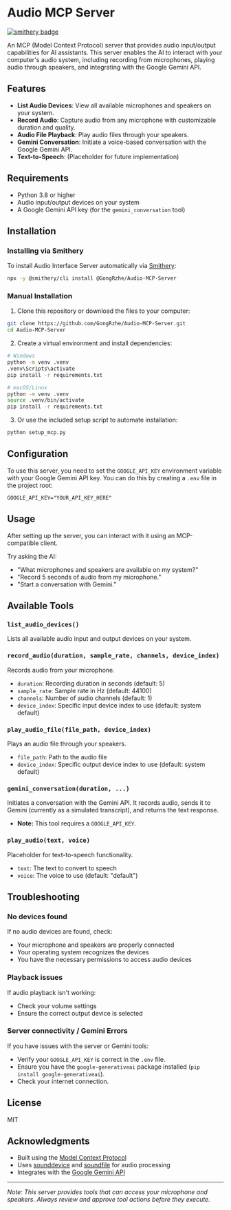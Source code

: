 # Audio MCP Server
[![smithery badge](https://smithery.ai/badge/@GongRzhe/Audio-MCP-Server)](https://smithery.ai/server/@GongRzhe/Audio-MCP-Server)

An MCP (Model Context Protocol) server that provides audio input/output capabilities for AI assistants. This server enables the AI to interact with your computer's audio system, including recording from microphones, playing audio through speakers, and integrating with the Google Gemini API.

## Features

- **List Audio Devices**: View all available microphones and speakers on your system.
- **Record Audio**: Capture audio from any microphone with customizable duration and quality.
- **Audio File Playback**: Play audio files through your speakers.
- **Gemini Conversation**: Initiate a voice-based conversation with the Google Gemini API.
- **Text-to-Speech**: (Placeholder for future implementation)

## Requirements

- Python 3.8 or higher
- Audio input/output devices on your system
- A Google Gemini API key (for the `gemini_conversation` tool)

## Installation

### Installing via Smithery

To install Audio Interface Server automatically via [Smithery](https://smithery.ai/server/@GongRzhe/Audio-MCP-Server):

```bash
npx -y @smithery/cli install @GongRzhe/Audio-MCP-Server
```

### Manual Installation
1. Clone this repository or download the files to your computer:

```bash
git clone https://github.com/GongRzhe/Audio-MCP-Server.git
cd Audio-MCP-Server
```

2. Create a virtual environment and install dependencies:

```bash
# Windows
python -m venv .venv
.venv\Scripts\activate
pip install -r requirements.txt

# macOS/Linux
python -m venv .venv
source .venv/bin/activate
pip install -r requirements.txt
```

3. Or use the included setup script to automate installation:

```bash
python setup_mcp.py
```

## Configuration

To use this server, you need to set the `GOOGLE_API_KEY` environment variable with your Google Gemini API key. You can do this by creating a `.env` file in the project root:

```
GOOGLE_API_KEY="YOUR_API_KEY_HERE"
```

## Usage

After setting up the server, you can interact with it using an MCP-compatible client.

Try asking the AI:

- "What microphones and speakers are available on my system?"
- "Record 5 seconds of audio from my microphone."
- "Start a conversation with Gemini."

## Available Tools

### `list_audio_devices()`

Lists all available audio input and output devices on your system.

### `record_audio(duration, sample_rate, channels, device_index)`

Records audio from your microphone.

- `duration`: Recording duration in seconds (default: 5)
- `sample_rate`: Sample rate in Hz (default: 44100)
- `channels`: Number of audio channels (default: 1)
- `device_index`: Specific input device index to use (default: system default)

### `play_audio_file(file_path, device_index)`

Plays an audio file through your speakers.

- `file_path`: Path to the audio file
- `device_index`: Specific output device index to use (default: system default)

### `gemini_conversation(duration, ...)`

Initiates a conversation with the Gemini API. It records audio, sends it to Gemini (currently as a simulated transcript), and returns the text response.

- **Note:** This tool requires a `GOOGLE_API_KEY`.

### `play_audio(text, voice)`

Placeholder for text-to-speech functionality.

- `text`: The text to convert to speech
- `voice`: The voice to use (default: "default")


## Troubleshooting

### No devices found

If no audio devices are found, check:
- Your microphone and speakers are properly connected
- Your operating system recognizes the devices
- You have the necessary permissions to access audio devices

### Playback issues

If audio playback isn't working:
- Check your volume settings
- Ensure the correct output device is selected

### Server connectivity / Gemini Errors

If you have issues with the server or Gemini tools:
- Verify your `GOOGLE_API_KEY` is correct in the `.env` file.
- Ensure you have the `google-generativeai` package installed (`pip install google-generativeai`).
- Check your internet connection.

## License

MIT

## Acknowledgments

- Built using the [Model Context Protocol](https://modelcontextprotocol.io/)
- Uses [sounddevice](https://python-sounddevice.readthedocs.io/) and [soundfile](https://pysoundfile.readthedocs.io/) for audio processing
- Integrates with the [Google Gemini API](https://ai.google.dev/)

---

*Note: This server provides tools that can access your microphone and speakers. Always review and approve tool actions before they execute.*